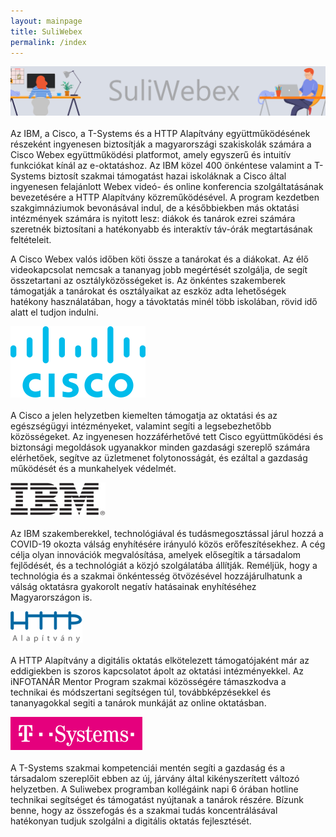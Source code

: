 ```yaml
---
layout: mainpage
title: SuliWebex
permalink: /index
---
```

<div class="row">
<div class="col-md-12" markdown="1">
<img src="/assets/img/suliwebex3.png" alt="SuliWebex" style="width=100%">
<br>
<br>
Az IBM, a Cisco, a T-Systems és a HTTP Alapítvány együttműködésének részeként ingyenesen biztosítják a magyarországi szakiskolák számára a Cisco Webex együttműködési platformot, amely egyszerű és intuitív funkciókat kínál az e-oktatáshoz. Az IBM közel 400 önkéntese valamint a T-Systems biztosít szakmai támogatást hazai iskoláknak a Cisco által ingyenesen felajánlott Webex videó- és online konferencia szolgáltatásának bevezetésére a HTTP Alapítvány közreműködésével. A program kezdetben szakgimnáziumok bevonásával indul, de a későbbiekben más oktatási intézmények számára is nyitott lesz: diákok és tanárok ezrei számára szeretnék biztosítani a hatékonyabb és interaktív táv-órák megtartásának feltételeit.
 
A Cisco Webex valós időben köti össze a tanárokat és a diákokat. Az élő videokapcsolat nemcsak a tananyag jobb megértését szolgálja, de segít összetartani az osztályközösségeket is. Az önkéntes szakemberek támogatják a tanárokat és osztályaikat az eszköz adta lehetőségek hatékony használatában, hogy a távoktatás minél több iskolában, rövid idő alatt el tudjon indulni.

</div>
</div>

<div class="row">
  <div class="col-md-6" markdown="1">

![Cisco](/assets/img/ciscologo.svg)
<br>
<br>
A Cisco a jelen helyzetben kiemelten támogatja az oktatási és az egészségügyi intézményeket, valamint segíti a legsebezhetőbb közösségeket. Az ingyenesen hozzáférhetővé tett Cisco együttműködési és biztonsági megoldások ugyanakkor minden gazdasági szereplő számára elérhetőek, segítve az üzletmenet folytonosságát, és ezáltal a gazdaság működését és a munkahelyek védelmét.
</div>
  <div class="col-md-6" markdown="1">

![IBM](/assets/img/ibm-logo.png)
<br>
<br>
Az IBM szakemberekkel, technológiával és tudásmegosztással járul hozzá a COVID-19 okozta válság enyhítésére irányuló közös erőfeszítésekhez. A cég célja olyan innovációk megvalósítása, amelyek elősegítik a társadalom fejlődését, és a technológiát a közjó szolgálatába állítják. Reméljük, hogy a technológia és a szakmai önkéntesség ötvözésével hozzájárulhatunk a válság oktatásra gyakorolt negatív hatásainak enyhítéséhez Magyarországon is.
   </div>
<div class="col-md-6" markdown="1">

![HTTP Alapítvány](/assets/img/http_logo.png)
<br>
<br>
A HTTP Alapítvány a digitális oktatás elkötelezett támogatójaként már az eddigiekben is szoros kapcsolatot ápolt az oktatási intézményekkel. Az iNFOTANÁR Mentor Program szakmai közösségére támaszkodva a technikai és módszertani segítségen túl, továbbképzésekkel és tananyagokkal segiti a tanárok munkáját az online oktatásban.
   </div>
  <div class="col-md-6" markdown="1">

![HTTP Alapítvány](/assets/img/t-systems_logo.png)
<br>
<br>
A T-Systems szakmai kompetenciái mentén segíti a gazdaság és a társadalom szereplőit ebben az új, járvány által kikényszerített változó helyzetben.
A Suliwebex programban kollégáink napi 6 órában hotline technikai segítséget és támogatást nyújtanak a tanárok részére. Bízunk benne, hogy az összefogás és a szakmai tudás koncentrálásával hatékonyan tudjuk szolgálni a digitális oktatás fejlesztését.
  </div>
</div>

